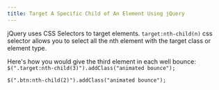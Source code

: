 ```yaml
---
title: Target A Specific Child of An Element Using jQuery
---
```

jQuery uses CSS Selectors to target elements. `target:nth-child(n)` css selector allows you to select all the nth element with the target class or element type.

Here's how you would give the third element in each well bounce: `$(".target:nth-child(3)").addClass("animated bounce");`

    $(".btn:nth-child(2)").addClass("animated bounce");
